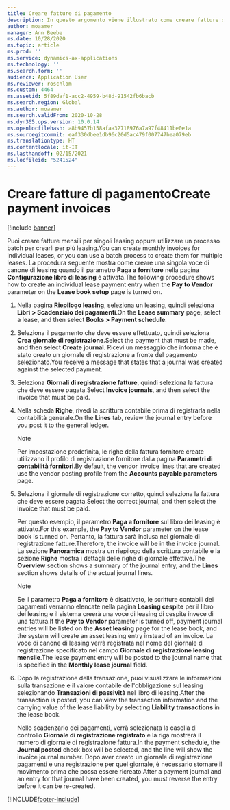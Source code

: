 ```yaml
---
title: Creare fatture di pagamento
description: In questo argomento viene illustrato come creare fatture di leasing mensili. Puoi creare fatture per singoli leasing oppure utilizzare un processo batch per crearli per più leasing.
author: moaamer
manager: Ann Beebe
ms.date: 10/28/2020
ms.topic: article
ms.prod: ''
ms.service: dynamics-ax-applications
ms.technology: ''
ms.search.form: ''
audience: Application User
ms.reviewer: roschlom
ms.custom: 4464
ms.assetid: 5f89daf1-acc2-4959-b48d-91542fb6bacb
ms.search.region: Global
ms.author: moaamer
ms.search.validFrom: 2020-10-28
ms.dyn365.ops.version: 10.0.14
ms.openlocfilehash: a8b9457b158afaa32718976a7a97f48411be0e1a
ms.sourcegitcommit: eaf330dbee1db96c20d5ac479f007747bea079eb
ms.translationtype: HT
ms.contentlocale: it-IT
ms.lasthandoff: 02/15/2021
ms.locfileid: "5241524"
---
```

# <a name="create-payment-invoices"></a><span data-ttu-id="606d4-104">Creare fatture di pagamento</span><span class="sxs-lookup"><span data-stu-id="606d4-104">Create payment invoices</span></span>

[!include [banner](../includes/banner.md)]

<span data-ttu-id="606d4-105">Puoi creare fatture mensili per singoli leasing oppure utilizzare un processo batch per crearli per più leasing.</span><span class="sxs-lookup"><span data-stu-id="606d4-105">You can create monthly invoices for individual leases, or you can use a batch process to create them for multiple leases.</span></span> <span data-ttu-id="606d4-106">La procedura seguente mostra come creare una singola voce di canone di leasing quando il parametro **Paga a fornitore** nella pagina **Configurazione libro di leasing** è attivata.</span><span class="sxs-lookup"><span data-stu-id="606d4-106">The following procedure shows how to create an individual lease payment entry when the **Pay to Vendor** parameter on the **Lease book setup** page is turned on.</span></span>

1. <span data-ttu-id="606d4-107">Nella pagina **Riepilogo leasing**, seleziona un leasing, quindi seleziona **Libri \> Scadenziaio dei pagamenti**.</span><span class="sxs-lookup"><span data-stu-id="606d4-107">On the **Lease summary** page, select a lease, and then select **Books \> Payment schedule**.</span></span>
2. <span data-ttu-id="606d4-108">Seleziona il pagamento che deve essere effettuato, quindi seleziona **Crea giornale di registrazione**.</span><span class="sxs-lookup"><span data-stu-id="606d4-108">Select the payment that must be made, and then select **Create journal**.</span></span> <span data-ttu-id="606d4-109">Ricevi un messaggio che informa che è stato creato un giornale di registrazione a fronte del pagamento selezionato.</span><span class="sxs-lookup"><span data-stu-id="606d4-109">You receive a message that states that a journal was created against the selected payment.</span></span>
3. <span data-ttu-id="606d4-110">Seleziona **Giornali di registrazione fatture**, quindi seleziona la fattura che deve essere pagata.</span><span class="sxs-lookup"><span data-stu-id="606d4-110">Select **Invoice journals**, and then select the invoice that must be paid.</span></span>
4. <span data-ttu-id="606d4-111">Nella scheda **Righe**, rivedi la scrittura contabile prima di registrarla nella contabilità generale.</span><span class="sxs-lookup"><span data-stu-id="606d4-111">On the **Lines** tab, review the journal entry before you post it to the general ledger.</span></span>

    > [!NOTE]
    > <span data-ttu-id="606d4-112">Per impostazione predefinita, le righe della fattura fornitore create utilizzano il profilo di registrazione fornitore dalla pagina **Parametri di contabilità fornitori**.</span><span class="sxs-lookup"><span data-stu-id="606d4-112">By default, the vendor invoice lines that are created use the vendor posting profile from the **Accounts payable parameters** page.</span></span>

5. <span data-ttu-id="606d4-113">Seleziona il giornale di registrazione corretto, quindi seleziona la fattura che deve essere pagata.</span><span class="sxs-lookup"><span data-stu-id="606d4-113">Select the correct journal, and then select the invoice that must be paid.</span></span>

    <span data-ttu-id="606d4-114">Per questo esempio, il parametro **Paga a fornitore** sul libro dei leasing è attivato.</span><span class="sxs-lookup"><span data-stu-id="606d4-114">For this example, the **Pay to Vendor** parameter on the lease book is turned on.</span></span> <span data-ttu-id="606d4-115">Pertanto, la fattura sarà inclusa nel giornale di registrazione fatture.</span><span class="sxs-lookup"><span data-stu-id="606d4-115">Therefore, the invoice will be in the invoice journal.</span></span> <span data-ttu-id="606d4-116">La sezione **Panoramica** mostra un riepilogo della scrittura contabile e la sezione **Righe** mostra i dettagli delle righe di giornale effettive.</span><span class="sxs-lookup"><span data-stu-id="606d4-116">The **Overview** section shows a summary of the journal entry, and the **Lines** section shows details of the actual journal lines.</span></span>

    > [!NOTE]
    > <span data-ttu-id="606d4-117">Se il parametro **Paga a fornitore** è disattivato, le scritture contabili dei pagamenti verranno elencate nella pagina **Leasing cespite** per il libro dei leasing e il sistema creerà una voce di leasing di cespite invece di una fattura.</span><span class="sxs-lookup"><span data-stu-id="606d4-117">If the **Pay to Vendor** parameter is turned off, payment journal entries will be listed on the **Asset leasing** page for the lease book, and the system will create an asset leasing entry instead of an invoice.</span></span> <span data-ttu-id="606d4-118">La voce di canone di leasing verrà registrata nel nome del giornale di registrazione specificato nel campo **Giornale di registrazione leasing mensile**.</span><span class="sxs-lookup"><span data-stu-id="606d4-118">The lease payment entry will be posted to the journal name that is specified in the **Monthly lease journal** field.</span></span>

6. <span data-ttu-id="606d4-119">Dopo la registrazione della transazione, puoi visualizzare le informazioni sulla transazione e il valore contabile dell'obbligazione sul leasing selezionando **Transazioni di passività** nel libro di leasing.</span><span class="sxs-lookup"><span data-stu-id="606d4-119">After the transaction is posted, you can view the transaction information and the carrying value of the lease liability by selecting **Liability transactions** in the lease book.</span></span>

    <span data-ttu-id="606d4-120">Nello scadenzario dei pagamenti, verrà selezionata la casella di controllo **Giornale di registrazione registrato** e la riga mostrerà il numero di giornale di registrazione fattura.</span><span class="sxs-lookup"><span data-stu-id="606d4-120">In the payment schedule, the **Journal posted** check box will be selected, and the line will show the invoice journal number.</span></span> <span data-ttu-id="606d4-121">Dopo aver creato un giornale di registrazione pagamenti e una registrazione per quel giornale, è necessario stornare il movimento prima che possa essere ricreato.</span><span class="sxs-lookup"><span data-stu-id="606d4-121">After a payment journal and an entry for that journal have been created, you must reverse the entry before it can be re-created.</span></span>


[!INCLUDE[footer-include](../../includes/footer-banner.md)]